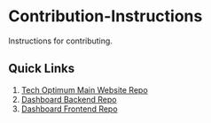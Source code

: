 # Contribution-Instructions
Instructions for contributing.

## Quick Links
1. [Tech Optimum Main Website Repo](https://github.com/TechOptimum/techoptimum)
2. [Dashboard Backend Repo](https://github.com/TechOptimum/NextJs-Dashboard-Backend)
3. [Dashboard Frontend Repo](https://github.com/TechOptimum/NextJs-Dashboard)
